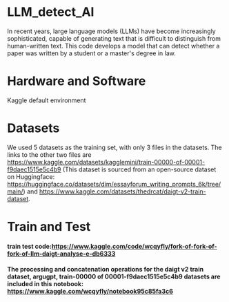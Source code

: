 # LLM_detect_AI
In recent years, large language models (LLMs) have become increasingly sophisticated, capable of generating text that is difficult to distinguish from human-written text. This code develops a model that can detect whether a paper was written by a student or a master's degree in law.

# Hardware and Software
Kaggle default environment

# Datasets
We used 5 datasets as the training set, with only 3 files in the datasets. The links to the other two files are https://www.kaggle.com/datasets/kagglemini/train-00000-of-00001-f9daec1515e5c4b9 (This dataset is sourced from an open-source dataset on Huggingface: https://huggingface.co/datasets/dim/essayforum_writing_prompts_6k/tree/main/) and https://www.kaggle.com/datasets/thedrcat/daigt-v2-train-dataset.

# Train and Test
#### train test code:https://www.kaggle.com/code/wcqyfly/fork-of-fork-of-fork-of-llm-daigt-analyse-e-db6333
#### The processing and concatenation operations for the daigt v2 train dataset, argugpt, train-00000 of 00001-f9daec1515e5c4b9 datasets are included in this notebook: https://www.kaggle.com/wcqyfly/notebook95c85fa3c6

